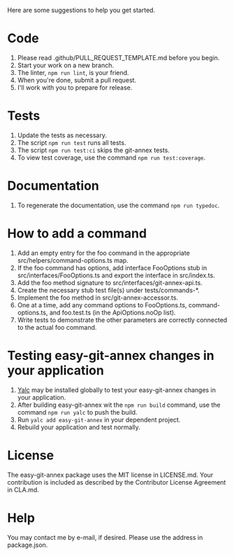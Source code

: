 Here are some suggestions to help you get started.

# Code

1. Please read .github/PULL_REQUEST_TEMPLATE.md before you begin.
1. Start your work on a new branch.
1. The linter, `npm run lint`, is your friend.
1. When you're done, submit a pull request.
1. I'll work with you to prepare for release.

# Tests

1. Update the tests as necessary.
1. The script `npm run test` runs all tests.
1. The script `npm run test:ci` skips the git-annex tests.
1. To view test coverage, use the command `npm run test:coverage`.

# Documentation

1. To regenerate the documentation, use the command `npm run typedoc`.

# How to add a command

1. Add an empty entry for the foo command in the appropriate src/helpers/command-options.ts map.
1. If the foo command has options, add interface FooOptions stub in src/interfaces/FooOptions.ts and export the interface in src/index.ts.
1. Add the foo method signature to src/interfaces/git-annex-api.ts.
1. Create the necessary stub test file(s) under tests/commands-*.
1. Implement the foo method in src/git-annex-accessor.ts.
1. One at a time, add any command options to FooOptions.ts, command-options.ts, and foo.test.ts (in the ApiOptions.noOp list).
1. Write tests to demonstrate the other parameters are correctly connected to the actual foo command.

# Testing easy-git-annex changes in your application

1. [Yalc](https://www.npmjs.com/package/yalc) may be installed globally to test your easy-git-annex changes in your application.
1. After building easy-git-annex wit the `npm run build` command, use the command `npm run yalc` to push the build.
1. Run `yalc add easy-git-annex` in your dependent project.
1. Rebuild your application and test normally.

# License

The easy-git-annex package uses the MIT license in LICENSE.md.
Your contribution is included as described by the
Contributor License Agreement in CLA.md.

# Help

You may contact me by e-mail, if desired.
Please use the address in package.json.
